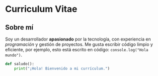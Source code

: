 # Curriculum Vitae

## Sobre mí

Soy un desarrollador **apasionado** por la tecnología, con experiencia en *programación* y gestión de proyectos. Me gusta escribir código limpio y eficiente, por ejemplo, esto está escrito en código: `console.log("Hola mundo")`.

```python
def saludo():
    print("¡Hola! Bienvenido a mi currículum.")
